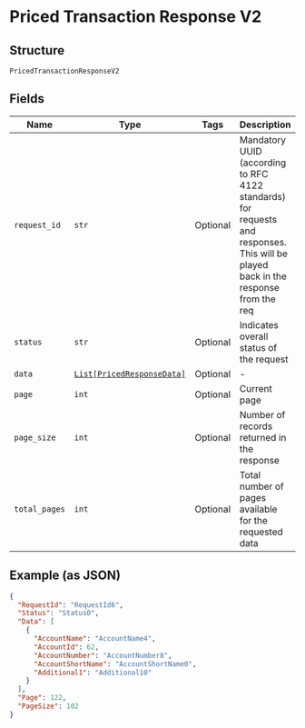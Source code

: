 
# Priced Transaction Response V2

## Structure

`PricedTransactionResponseV2`

## Fields

| Name | Type | Tags | Description |
|  --- | --- | --- | --- |
| `request_id` | `str` | Optional | Mandatory UUID (according to RFC 4122 standards) for requests and responses. This will be played back in the response from the req |
| `status` | `str` | Optional | Indicates overall status of the request |
| `data` | [`List[PricedResponseData]`](../../doc/models/priced-response-data.md) | Optional | - |
| `page` | `int` | Optional | Current page |
| `page_size` | `int` | Optional | Number of records returned in the response |
| `total_pages` | `int` | Optional | Total number of pages available for the requested data |

## Example (as JSON)

```json
{
  "RequestId": "RequestId6",
  "Status": "Status0",
  "Data": [
    {
      "AccountName": "AccountName4",
      "AccountId": 62,
      "AccountNumber": "AccountNumber8",
      "AccountShortName": "AccountShortName0",
      "Additional1": "Additional10"
    }
  ],
  "Page": 122,
  "PageSize": 102
}
```

